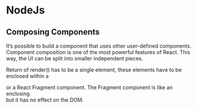 # NodeJs

## Composing Components

<aside  markdown="1">
It’s possible to build a component that uses other user-defined components. Component composition is one of the most powerful features of React. This way, the UI can be split into smaller independent pieces.

Return of render() has to be a single element, these elements have to be enclosed within a <div> or a React Fragment component. The Fragment component is like an enclosing <div> but it has no effect on the DOM.
</aside>
